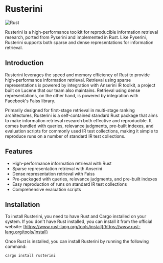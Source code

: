 # Rusterini
![Rust](https://github.com/toml-lang/toml/workflows/Rust/badge.svg)

Rusterini is a high-performance toolkit for reproducible information retrieval research, ported from Pyserini and implemented in Rust. Like Pyserini, Rusterini supports both sparse and dense representations for information retrieval.

## Introduction

Rusterini leverages the speed and memory efficiency of Rust to provide high-performance information retrieval. Retrieval using sparse representations is powered by integration with Anserini IR toolkit, a project built on Lucene that our team also maintains. Retrieval using dense representations, on the other hand, is powered by integration with Facebook's Faiss library.

Primarily designed for first-stage retrieval in multi-stage ranking architectures, Rusterini is a self-contained standard Rust package that aims to make information retrieval research both effective and reproducible. It comes bundled with queries, relevance judgments, pre-built indexes, and evaluation scripts for commonly used IR test collections, making it simple to reproduce runs on a number of standard IR test collections.

## Features

- High-performance information retrieval with Rust
- Sparse representation retrieval with Anserini
- Dense representation retrieval with Faiss
- Pre-packaged with queries, relevance judgments, and pre-built indexes
- Easy reproduction of runs on standard IR test collections
- Comprehensive evaluation scripts

## Installation

To install Rusterini, you need to have Rust and Cargo installed on your system. If you don't have Rust installed, you can install it from the official website: [https://www.rust-lang.org/tools/install](https://www.rust-lang.org/tools/install)

Once Rust is installed, you can install Rusterini by running the following command:

```bash
cargo install rusterini
```